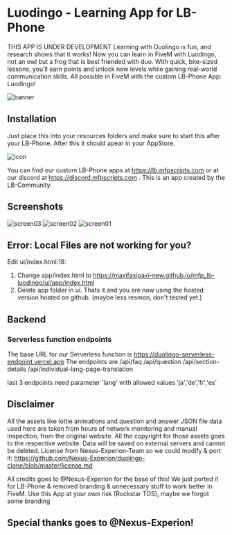 # Luodingo - Learning App for LB-Phone
THIS APP IS UNDER DEVELOPMENT
Learning with Duolingo is fun, and research shows that it works! Now you can learn in FiveM with Luodingo, not an owl but a frog that is best friended with duo. With quick, bite-sized lessons, you’ll earn points and unlock new levels while gaining real-world communication skills. All possible in FiveM with the custom LB-Phone App: Luodingo!

![banner](https://github.com/user-attachments/assets/a4420659-1170-4e1a-a5a0-809937a4afc8)


## Installation
Just place this into your resources folders and make sure to start this after your LB-Phone. After this it should apear in your AppStore.

![icon](https://github.com/user-attachments/assets/71179f59-af3d-4fde-8811-a7e17dfbbf73)

You can find our custom LB-Phone apps at https://lb.mfpscripts.com or at our discord at https://discord.mfpscripts.com . This is an app created by the LB-Community.

## Screenshots
![screen03](https://github.com/user-attachments/assets/dabacc69-95d0-4f4c-919f-5076f3470abb)
![screen02](https://github.com/user-attachments/assets/cce9261c-5d46-499c-8132-602171627a3d)
![screen01](https://github.com/user-attachments/assets/e9d32d58-a420-409a-be96-b73d3aeba577)

## Error: Local Files are not working for you?
Edit ui/index.html:18:
1. Change app/index.html to https://maxifaxipaxi-new.github.io/mfp_lb-luodingo/ui/app/index.html
2. Delete app folder in ui. 
Thats it and you are now using the hosted version hosted on github. (maybe less resmon, don't tested yet.)

## Backend
### Serverless function endpoints
The base URL for our Serverless function is https://duolingo-serverless-endpoint.vercel.app The endpoints are
    /api/faq
    /api/question
    /api/section-details
    /api/individual-lang-page-translation

last 3 endpoints need parameter 'lang' with allowed values 'ja','de','fr','es' 

## Disclaimer
All the assets like lottie animations and question and answer JSON file data used here are taken from hours of network monitoring and manual inspection, from the original website. All the copyright for those assets goes to the respective website. Data will be saved on external servers and cannot be deleted.
License from Nexus-Experion-Team so we could modify & port it: https://github.com/Nexus-Experion/duolingo-clone/blob/master/license.md

All credits goes to @Nexus-Experion for the base of this! We just ported it for LB-Phone & removed branding & unnecessary stuff to work better in FiveM. Use this App at your own risk (Rockstar TOS), maybe we forgot some branding

## Special thanks goes to @Nexus-Experion!
